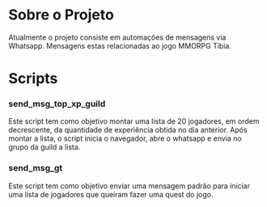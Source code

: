 <h1>Sobre o Projeto</h1>

Atualmente o projeto consiste em automações de mensagens via Whatsapp. Mensagens estas relacionadas ao jogo MMORPG Tibia.

<h1>Scripts</h1>

<h3>send_msg_top_xp_guild</h3>

Este script tem como objetivo montar uma lista de 20 jogadores, em ordem decrescente, da quantidade de experiência obtida no dia anterior. Após montar a lista, o script inicia o navegador, abre o whatsapp e envia no grupo da guild a lista.

<h3>send_msg_gt</h3>
Este script tem como objetivo enviar uma mensagem padrão para iniciar uma lista de jogadores que queiram fazer uma quest do jogo.<br>


